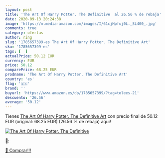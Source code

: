 ```yaml
---
layout: post
title: 'The Art Of Harry Potter. The Definitive  al 26.56 % de rebaja'
date: 2020-09-13 20:24:38
image: 'https://m.media-amazon.com/images/I/61cjHpfuj0L._SL400_.jpg'
comments: true
category: ofertas
author: ring
slug: '1785657399-es The Art Of Harry Potter. The Definitive Art'
sku: '1785657399-es'
tags: [  ]
actualPrice: 50.12 EUR
currency: EUR
price: 50.12
comparePrice: 68.25 EUR
prodname: 'The Art Of Harry Potter. The Definitive Art'
country: 'es'
flag: '🇪🇸'
brand: ''
buyurl: 'https://www.amazon.es/dp/1785657399/?tag=tolees-21'
descuento: '26.56'
average: '50.12'
---
```


Tienes [The Art Of Harry Potter. The Definitive Art](https://www.amazon.es/dp/1785657399/?tag=tolees-21) con precio final de  50.12 EUR (original: 68.25 EUR) (26.56 %  de rebaja) aqui!

[![The Art Of Harry Potter. The Definitive ](https://m.media-amazon.com/images/I/61cjHpfuj0L._SL400_.jpg)](https://www.amazon.es/dp/1785657399/?tag=tolees-21)

🔎:


[🛒 Comprar!!!](https://www.amazon.es/dp/1785657399/?tag=tolees-21)
